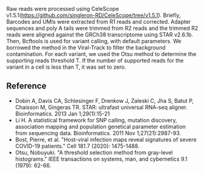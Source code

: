 Raw reads were processed using CeleScope v1.5.1(https://github.com/singleron-RD/CeleScope/tree/v1.5.1). Briefly, Barcodes and UMIs were extracted from R1 reads and corrected. Adapter sequences and poly A tails were trimmed from R2 reads and the trimmed R2 reads were aligned against the GRCh38 transcriptome using STAR v2.6.1b. Then, Bcftools is used for variant calling, with default parameters. We borrowed the method in the Viral-Track to filter the background contamination. For each variant, we used the Otsu method to determine the supporting reads threshold T. If the number of supported reads for the variant in a cell is less than T, it was set to zero.

## Reference
- Dobin A, Davis CA, Schlesinger F, Drenkow J, Zaleski C, Jha S, Batut P, Chaisson M, Gingeras TR. STAR: ultrafast universal RNA-seq aligner. Bioinformatics. 2013 Jan 1;29(1):15-21
- Li H. A statistical framework for SNP calling, mutation discovery, association mapping and population genetical parameter estimation from sequencing data. Bioinformatics. 2011 Nov 1;27(21):2987-93.
- Bost, Pierre, et al. "Host-viral infection maps reveal signatures of severe COVID-19 patients." Cell 181.7 (2020): 1475-1488.
- Otsu, Nobuyuki. "A threshold selection method from gray-level histograms." IEEE transactions on systems, man, and cybernetics 9.1 (1979): 62-66.